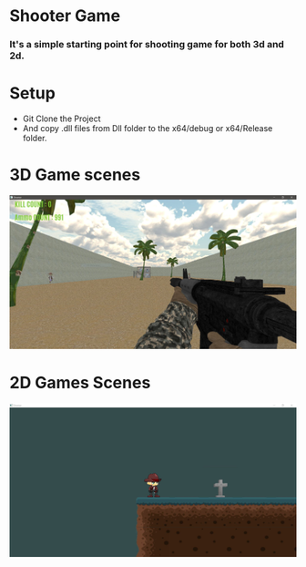 # Shooter Game 
### It's a simple starting point for shooting game for both 3d and 2d.

# Setup
* Git Clone the Project
* And copy .dll files from Dll folder to the x64/debug or x64/Release folder.

# 3D Game scenes
![output](https://github.com/Alavy/Shooter/blob/main/images/3dshooterScene.jpg?raw=true)
# 2D Games Scenes
![output](https://github.com/Alavy/Shooter/blob/main/images/2dShooterScene.jpg?raw=true)

